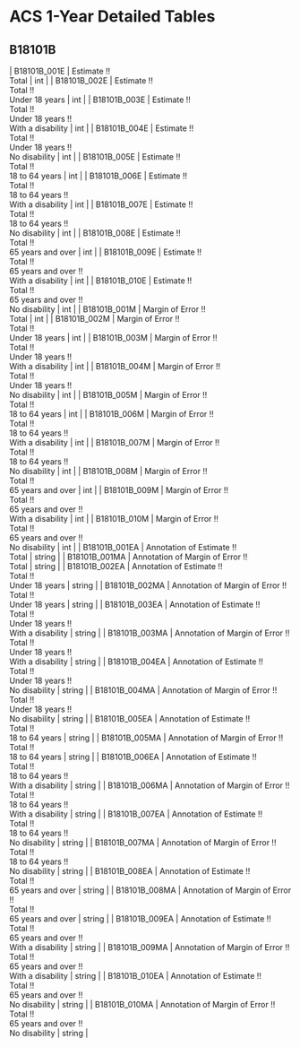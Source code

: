 # ACS 1-Year Detailed Tables

## B18101B

| B18101B_001E | Estimate !!<br>Total | int |
| B18101B_002E | Estimate !!<br>Total !!<br>Under 18 years | int |
| B18101B_003E | Estimate !!<br>Total !!<br>Under 18 years !!<br>With a disability | int |
| B18101B_004E | Estimate !!<br>Total !!<br>Under 18 years !!<br>No disability | int |
| B18101B_005E | Estimate !!<br>Total !!<br>18 to 64 years | int |
| B18101B_006E | Estimate !!<br>Total !!<br>18 to 64 years !!<br>With a disability | int |
| B18101B_007E | Estimate !!<br>Total !!<br>18 to 64 years !!<br>No disability | int |
| B18101B_008E | Estimate !!<br>Total !!<br>65 years and over | int |
| B18101B_009E | Estimate !!<br>Total !!<br>65 years and over !!<br>With a disability | int |
| B18101B_010E | Estimate !!<br>Total !!<br>65 years and over !!<br>No disability | int |
| B18101B_001M | Margin of Error !!<br>Total | int |
| B18101B_002M | Margin of Error !!<br>Total !!<br>Under 18 years | int |
| B18101B_003M | Margin of Error !!<br>Total !!<br>Under 18 years !!<br>With a disability | int |
| B18101B_004M | Margin of Error !!<br>Total !!<br>Under 18 years !!<br>No disability | int |
| B18101B_005M | Margin of Error !!<br>Total !!<br>18 to 64 years | int |
| B18101B_006M | Margin of Error !!<br>Total !!<br>18 to 64 years !!<br>With a disability | int |
| B18101B_007M | Margin of Error !!<br>Total !!<br>18 to 64 years !!<br>No disability | int |
| B18101B_008M | Margin of Error !!<br>Total !!<br>65 years and over | int |
| B18101B_009M | Margin of Error !!<br>Total !!<br>65 years and over !!<br>With a disability | int |
| B18101B_010M | Margin of Error !!<br>Total !!<br>65 years and over !!<br>No disability | int |
| B18101B_001EA | Annotation of Estimate !!<br>Total | string |
| B18101B_001MA | Annotation of Margin of Error !!<br>Total | string |
| B18101B_002EA | Annotation of Estimate !!<br>Total !!<br>Under 18 years | string |
| B18101B_002MA | Annotation of Margin of Error !!<br>Total !!<br>Under 18 years | string |
| B18101B_003EA | Annotation of Estimate !!<br>Total !!<br>Under 18 years !!<br>With a disability | string |
| B18101B_003MA | Annotation of Margin of Error !!<br>Total !!<br>Under 18 years !!<br>With a disability | string |
| B18101B_004EA | Annotation of Estimate !!<br>Total !!<br>Under 18 years !!<br>No disability | string |
| B18101B_004MA | Annotation of Margin of Error !!<br>Total !!<br>Under 18 years !!<br>No disability | string |
| B18101B_005EA | Annotation of Estimate !!<br>Total !!<br>18 to 64 years | string |
| B18101B_005MA | Annotation of Margin of Error !!<br>Total !!<br>18 to 64 years | string |
| B18101B_006EA | Annotation of Estimate !!<br>Total !!<br>18 to 64 years !!<br>With a disability | string |
| B18101B_006MA | Annotation of Margin of Error !!<br>Total !!<br>18 to 64 years !!<br>With a disability | string |
| B18101B_007EA | Annotation of Estimate !!<br>Total !!<br>18 to 64 years !!<br>No disability | string |
| B18101B_007MA | Annotation of Margin of Error !!<br>Total !!<br>18 to 64 years !!<br>No disability | string |
| B18101B_008EA | Annotation of Estimate !!<br>Total !!<br>65 years and over | string |
| B18101B_008MA | Annotation of Margin of Error !!<br>Total !!<br>65 years and over | string |
| B18101B_009EA | Annotation of Estimate !!<br>Total !!<br>65 years and over !!<br>With a disability | string |
| B18101B_009MA | Annotation of Margin of Error !!<br>Total !!<br>65 years and over !!<br>With a disability | string |
| B18101B_010EA | Annotation of Estimate !!<br>Total !!<br>65 years and over !!<br>No disability | string |
| B18101B_010MA | Annotation of Margin of Error !!<br>Total !!<br>65 years and over !!<br>No disability | string |

